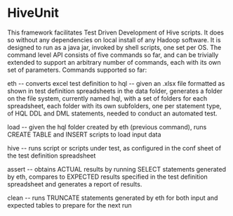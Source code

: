 # HiveUnit
This framework facilitates Test Driven Development of Hive scripts. It does so without any dependencies on local install of any Hadoop software. It is designed to run as a java jar, invoked by shell scripts, one set per OS. The command level API consists of five commands so far, and can be trivially extended to support an arbitrary number of commands, each with its own set of parameters. Commands supported so far:

eth -- converts excel test definition to hql -- given an .xlsx file formatted as shown in test definition spreadsheets in the data folder, generates a folder on the file system, currently named hql, with a set of folders for each spreadsheet, each folder with its own subfolders, one per statement type, of HQL DDL and DML statements, needed to conduct an automated test.

load         -- given the hql folder created by eth (previous command), runs CREATE TABLE and INSERT scripts to load input data

hive         -- runs script or scripts under test, as configured in the conf sheet of the test definition spreadsheet

assert       -- obtains ACTUAL results by running SELECT statements generated by eth, compares to EXPECTED results specified in the test definition spreadsheet and generates a report of results.

clean        -- runs TRUNCATE statements generated by eth for both input and expected tables to prepare for the next run
